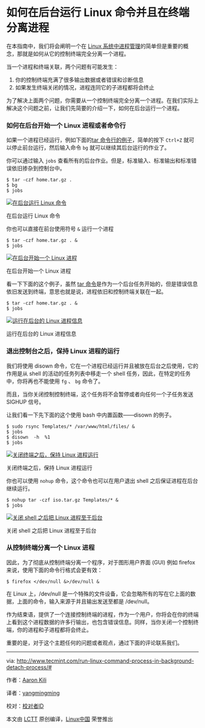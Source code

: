 # 如何在后台运行 Linux 命令并且在终端分离进程

在本指南中，我们将会阐明一个在 [Linux 系统中进程管理][8]的简单但是重要的概念，那就是如何从它的控制终端完全分离一个进程。

当一个进程和终端关联，两个问题有可能发生：

1. 你的控制终端充满了很多输出数据或者错误和诊断信息
2. 如果发生终端关闭的情况，进程连同它的子进程都将会终止

为了解决上面两个问题，你需要从一个控制终端完全分离一个进程。在我们实际上解决这个问题之前，让我们先简要的介绍一下，如何在后台运行一个进程。

### 如何在后台开始一个 Linux 进程或者命令行

如果一个进程已经运行，例如下面的[tar 命令行的例子][7]，简单的按下 `Ctrl+Z` 就可以停止前台运行，然后输入命令 `bg` 就可以继续其后台运行的作业了。

你可以通过输入 `jobs` 查看所有的后台作业。但是，标准输入、标准输出和标准错误依旧掺杂到控制台中。

```
$ tar -czf home.tar.gz .
$ bg
$ jobs

```

[![在后台运行 Linux 命令](http://www.tecmint.com/wp-content/uploads/2016/10/Run-Linux-Command-in-Background.png)][6]

在后台运行 Linux 命令

你也可以直接在前台使用符号 `&` 运行一个进程

```
$ tar -czf home.tar.gz . &
$ jobs

```

[![在后台开始一个 Linux 进程](http://www.tecmint.com/wp-content/uploads/2016/10/Start-Linux-Process-in-Background.png)][5]

在后台开始一个 Linux 进程

看一下下面的这个例子，虽然 [tar 命令][4]是作为一个后台任务开始的，但是错误信息依旧发送到终端，意思也就是说，进程依旧和控制终端关联在一起。

```
$ tar -czf home.tar.gz . &
$ jobs

```

[![运行在后台的 Linux 进程信息](http://www.tecmint.com/wp-content/uploads/2016/10/Linux-Process-Running-in-Background-Message.png)][3]

运行在后台的 Linux 进程信息

### 退出控制台之后，保持 Linux 进程的运行

我们将使用 disown 命令，它在一个进程已经运行并且被放在后台之后使用，它的作用是从 shell 的活动的任务列表中移走一个 shell 任务，因此，在特定的任务中，你将再也不能使用 `fg` 、 `bg` 命令了。

而且，当你关闭控制控制终端，这个任务将不会暂停或者向任何一个子任务发送 SIGHUP 信号。

让我们看一下先下面的这个使用 bash 中内置函数——disown 的例子。 

```
$ sudo rsync Templates/* /var/www/html/files/ &
$ jobs
$ disown  -h  %1
$ jobs

```

[![关闭终端之后，保持 Linux 进程运行](http://www.tecmint.com/wp-content/uploads/2016/10/Keep-Linux-Processes-Running.png)][2]

关闭终端之后，保持 Linux 进程运行

你也可以使用 `nohup` 命令，这个命令也可以在用户退出 shell 之后保证进程在后台继续运行。

```
$ nohup tar -czf iso.tar.gz Templates/* &
$ jobs

```

[![关闭 shell 之后把 Linux 进程至于后台](http://www.tecmint.com/wp-content/uploads/2016/10/Put-Linux-Process-in-Background.png)][1]

关闭 shell 之后把 Linux 进程至于后台

### 从控制终端分离一个 Linux 进程

因此，为了彻底从控制终端分离一个程序，对于图形用户界面 (GUI) 例如 firefox 来说，使用下面的命令行格式会更有效：

```
$ firefox </dev/null &>/dev/null &

```

在 Linux 上，/dev/null 是一个特殊的文件设备，它会忽略所有的写在它上面的数据，上面的命令，输入来源于并且输出发送至都是 /dev/null。

作为结束语，提供了一个连接控制终端的进程，作为一个用户，你将会在你的终端上看到这个进程数据的许多行输出，也包含错误信息。同样，当你关闭一个控制终端，你的进程和子进程都将会终止。

重要的是，对于这个主题任何的问题或者观点，通过下面的评论联系我们。

--------------------------------------------------------------------------------

via: http://www.tecmint.com/run-linux-command-process-in-background-detach-process/#

作者：[Aaron Kili][a]

译者：[yangmingming](https://github.com/yangmingming)

校对：[校对者ID](https://github.com/校对者ID)

本文由 [LCTT](https://github.com/LCTT/TranslateProject) 原创编译，[Linux中国](https://linux.cn/) 荣誉推出

[a]: http://www.tecmint.com/author/aaronkili/
[1]:http://www.tecmint.com/wp-content/uploads/2016/10/Put-Linux-Process-in-Background.png
[2]:http://www.tecmint.com/wp-content/uploads/2016/10/Keep-Linux-Processes-Running.png
[3]:http://www.tecmint.com/wp-content/uploads/2016/10/Linux-Process-Running-in-Background-Message.png
[4]:http://www.tecmint.com/18-tar-command-examples-in-linux/
[5]:http://www.tecmint.com/wp-content/uploads/2016/10/Start-Linux-Process-in-Background.png
[6]:http://www.tecmint.com/wp-content/uploads/2016/10/Run-Linux-Command-in-Background.png
[7]:http://www.tecmint.com/18-tar-command-examples-in-linux/
[8]:http://www.tecmint.com/monitor-linux-processes-and-set-process-limits-per-user/
